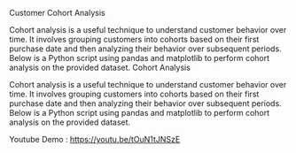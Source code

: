 Customer Cohort Analysis


Cohort analysis is a useful technique to understand customer behavior over time. It involves grouping customers into cohorts based on their first purchase date and then analyzing their behavior over subsequent periods. Below is a Python script using pandas and matplotlib to perform cohort analysis on the provided dataset. Cohort Analysis


Cohort analysis is a useful technique to understand customer behavior over time. It involves grouping customers into cohorts based on their first purchase date and then analyzing their behavior over subsequent periods. Below is a Python script using pandas and matplotlib to perform cohort analysis on the provided dataset.

Youtube Demo :  https://youtu.be/tOuN1tJNSzE
